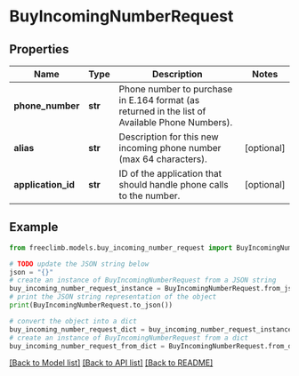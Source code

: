 # BuyIncomingNumberRequest


## Properties

Name | Type | Description | Notes
------------ | ------------- | ------------- | -------------
**phone_number** | **str** | Phone number to purchase in E.164 format (as returned in the list of Available Phone Numbers). | 
**alias** | **str** | Description for this new incoming phone number (max 64 characters). | [optional] 
**application_id** | **str** | ID of the application that should handle phone calls to the number. | [optional] 

## Example

```python
from freeclimb.models.buy_incoming_number_request import BuyIncomingNumberRequest

# TODO update the JSON string below
json = "{}"
# create an instance of BuyIncomingNumberRequest from a JSON string
buy_incoming_number_request_instance = BuyIncomingNumberRequest.from_json(json)
# print the JSON string representation of the object
print(BuyIncomingNumberRequest.to_json())

# convert the object into a dict
buy_incoming_number_request_dict = buy_incoming_number_request_instance.to_dict()
# create an instance of BuyIncomingNumberRequest from a dict
buy_incoming_number_request_from_dict = BuyIncomingNumberRequest.from_dict(buy_incoming_number_request_dict)
```
[[Back to Model list]](../README.md#documentation-for-models) [[Back to API list]](../README.md#documentation-for-api-endpoints) [[Back to README]](../README.md)


